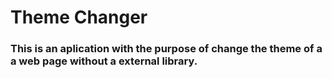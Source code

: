 <h1>Theme Changer</h1>
<h3>This is an aplication with the purpose of change the theme of a a web page without a external library.</h3>